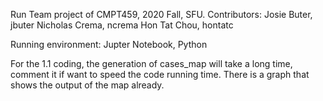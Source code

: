 Run
Team project of CMPT459, 2020 Fall, SFU. 
Contributors:
Josie Buter, jbuter
Nicholas Crema, ncrema
Hon Tat Chou, hontatc

Running environment: Jupter Notebook, Python

For the 1.1 coding, the generation of cases_map will take a long time, comment it if want to speed the code running time.
There is a graph that shows the output of the map already.
